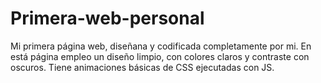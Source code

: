 # Primera-web-personal
Mi primera página web, diseñana y codificada completamente por mi.
En está página empleo un diseño limpio, con colores claros y contraste con oscuros.
Tiene animaciones básicas de CSS ejecutadas con JS.

